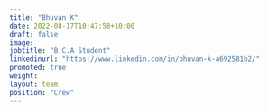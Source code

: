 ```yaml
---
title: "Bhuvan K"
date: 2022-08-17T10:47:58+10:00
draft: false
image: 
jobtitle: "B.C.A Student"
linkedinurl: "https://www.linkedin.com/in/bhuvan-k-a692581b2/"
promoted: true
weight: 
layout: team
position: "Crew"
---
```


